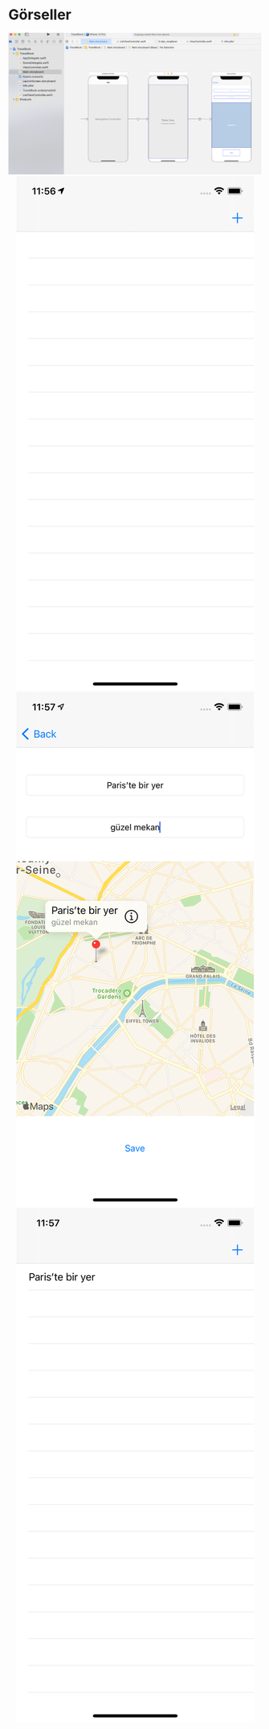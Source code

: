 # Görseller

<p align="center">
  <img src="1.png">
  <img src="2.png">
  <img src="3.png">
  <img src="4.png">

</p>
